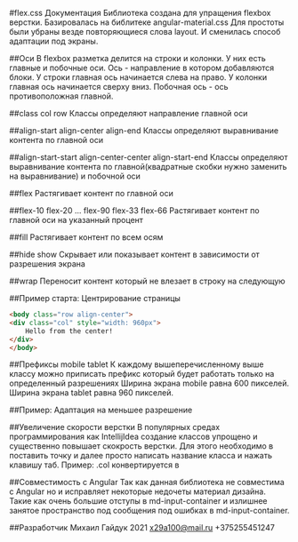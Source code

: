 #flex.css Документация
Библиотека создана для упращения flexbox верстки. Базировалась на библитеке angular-material.css
Для простоты были убраны везде повторяющиеся слова layout. И сменилась способ адаптации под экраны.

##Оси
В flexbox разметка делится на строки и колонки.
У них есть главные и побочные оси. 
Ось - направление в котором добавляются блоки.
У строки главная ось начинается слева на право.
У колонки главная ось начинается сверху вниз.
Побочная ось - ось противоположная главной.

##сlass col row
Классы определяют направление главной оси

##align-start align-center align-end
Классы определяют выравнивание контента по главной оси

##align-start-start align-center-center align-start-end
Классы определяют выравнивание контента по главной(квадратные скобки нужно заменить на выравнивание) и побочной оси

##flex
Растягивает контент по главной оси

##flex-10 flex-20 ... flex-90 flex-33 flex-66
Растягивает контент по главной оси на указанный процент

##fill
Растягивает контент по всем осям

##hide show 
Скрывает или показывает контент в зависимости от разрешения экрана

##wrap
Переносит контент который не влезает в строку на следующую

##Пример старта: Центрирование страницы
```html
<body class="row align-center">
<div class="col" style="width: 960px">
    Hello from the center!
</div>
</body>
```

##Префиксы mobile tablet
К каждому вышеперечисленному выше классу можно приписать префикс который будет работать только на определенный разрешениях
Ширина экрана mobile равна 600 пикселей.
Ширина экрана tablet равна 960 пикселей.

##Пример: Адаптация на меньшее разрешение

##Увеличение скорости верстки
В популярных средах программирования как IntellijIdea создание классов упрощено и существенно повышает скокрость верстки.
Для этого необходимо в поставить точку и далее просто написать название класса и нажать клавишу таб.
Пример: .col конвертируется в <div class="col"></div>

##Совместимость c Angular
Так как данная библиотека не совместима с Angular но и исправляет некоторые недочеты материал дизайна. 
Такие как очень большие отступы в md-input-container и излишнее занятое пространство под сообщения под ошибках в md-input-container.


##Разработчик
Михаил Гайдук 2021 x29a100@mail.ru +375255451247